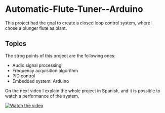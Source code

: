 # Automatic-Flute-Tuner--Arduino

This project had the goal to create a closed loop control system, where I chose a plunger flute as plant. 

## Topics

The strog points of this project are the following ones: 
* Audio signal processing
* Frequency acquisition algorithm
* PID control
* Embedded system: Arduino

On the next video I explain the whole project in Spanish, and it is possible to watch a performance of the system.
            
[![Watch the video](https://img.youtube.com/vi/kZ2By9EPutY/hqdefault.jpg)](https://youtu.be/kZ2By9EPutY)


